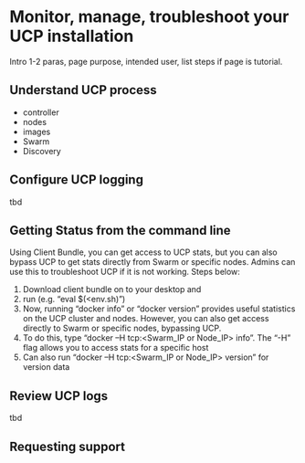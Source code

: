 <!--[metadata]>
+++
title = "Your UCP installation"
description = "Monitor and Manage UCP"
keywords = ["tbd, tbd"]
[menu.main]
parent="mn_manage_ucp"
weight=-100
+++
<![end-metadata]-->

# Monitor, manage, troubleshoot your UCP installation

Intro 1-2 paras, page purpose, intended user, list steps if page is tutorial.


## Understand UCP process
* controller
* nodes
* images
* Swarm
* Discovery

## Configure UCP logging


tbd

## Getting Status from the command line
Using Client Bundle, you can get access to UCP stats, but you can also bypass UCP to get stats directly from Swarm or specific nodes. Admins can use this to troubleshoot UCP if it is not working. Steps below:

1. Download client bundle on to your desktop and
2. run (e.g. “eval $(<env.sh)”)
3. Now, running “docker info” or “docker version” provides useful statistics on the UCP cluster and nodes.
However, you can also get access directly to Swarm or specific nodes, bypassing UCP.
4. To do this, type “docker –H tcp:<Swarm_IP or Node_IP> info”.
The “-H” flag allows you to access stats for a specific host
5. Can also run “docker –H tcp:<Swarm_IP or Node_IP> version” for version data

## Review UCP logs


tbd

## Requesting support
